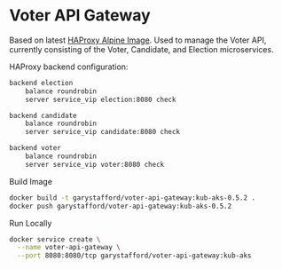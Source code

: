# Voter API Gateway

Based on latest [HAProxy Alpine Image](https://hub.docker.com/_/haproxy/). Used to manage the Voter API, currently consisting of the Voter, Candidate, and Election microservices.

HAProxy backend configuration:

```bash
backend election
    balance roundrobin
    server service_vip election:8080 check

backend candidate
    balance roundrobin
    server service_vip candidate:8080 check

backend voter
    balance roundrobin
    server service_vip voter:8080 check
```

Build Image

```bash
docker build -t garystafford/voter-api-gateway:kub-aks-0.5.2 .
docker push garystafford/voter-api-gateway:kub-aks-0.5.2
```

Run Locally

```bash
docker service create \
  --name voter-api-gateway \
  --port 8080:8080/tcp garystafford/voter-api-gateway:kub-aks
```
